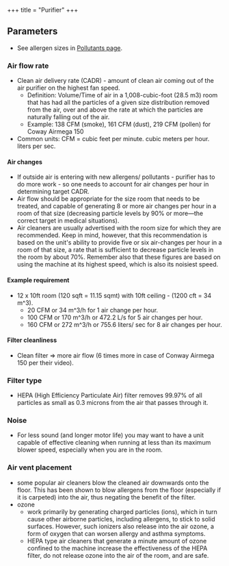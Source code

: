 +++
title = "Purifier"
+++

## Parameters
- See allergen sizes in [Pollutants page](../Pollutants/).

### Air flow rate
- Clean air delivery rate (CADR) - amount of clean air coming out of the air purifier on the highest fan speed.
  - Definition: Volume/Time of air in a 1,008-cubic-foot (28.5 m3) room that has had all the particles of a given size distribution removed from the air, over and above the rate at which the particles are naturally falling out of the air.
  - Example: 138 CFM (smoke), 161 CFM (dust), 219 CFM (pollen) for Coway Airmega 150
- Common units: CFM = cubic feet per minute. cubic meters per hour. liters per sec.

#### Air changes
- If outside air is entering with new allergens/ pollutants - purifier has to do more work - so one needs to account for air changes per hour in determining target CADR.  
- Air flow should be appropriate for the size room that needs to be treated, and capable of generating 8 or more air changes per hour in a room of that size (decreasing particle levels by 90% or more—the correct target in medical situations).
- Air cleaners are usually advertised with the room size for which they are recommended. Keep in mind, however, that this recommendation is based on the unit's ability to provide five or six air-changes per hour in a room of that size, a rate that is sufficient to decrease particle levels in the room by about 70%. Remember also that these figures are based on using the machine at its highest speed, which is also its noisiest speed.

#### Example requirement 
- 12 x 10ft room (120 sqft = 11.15 sqmt) with 10ft ceiling - \(1200 cft = 34 m^3\).
  - 20 CFM or 34 m^3/h for 1 air change per hour.
  - 100 CFM or 170 m^3/h or 472.2 L/s for 5 air changes per hour.
  - 160 CFM or 272 m^3/h or 755.6 liters/ sec for 8 air changes per hour.

#### Filter cleanliness
- Clean filter => more air flow (6 times more in case of Conway Airmega 150 per their video). 

### Filter type
- HEPA (High Efficiency Particulate Air) filter removes 99.97% of all particles as small as 0.3 microns from the air that passes through it.

### Noise
- For less sound (and longer motor life) you may want to have a unit capable of effective cleaning when running at less than its maximum blower speed, especially when you are in the room.

### Air vent placement
- some popular air cleaners blow the cleaned air downwards onto the floor. This has been shown to blow allergens from the floor (especially if it is carpeted) into the air, thus negating the benefit of the filter.
- ozone
  - work primarily by generating charged particles (ions), which in turn cause other airborne particles, including allergens, to stick to solid surfaces.  However, such ionizers also release into the air ozone, a form of oxygen that can worsen allergy and asthma symptoms.
  - HEPA type air cleaners that generate a minute amount of ozone confined to the machine increase the effectiveness of the HEPA filter, do not release ozone into the air of the room, and are safe.